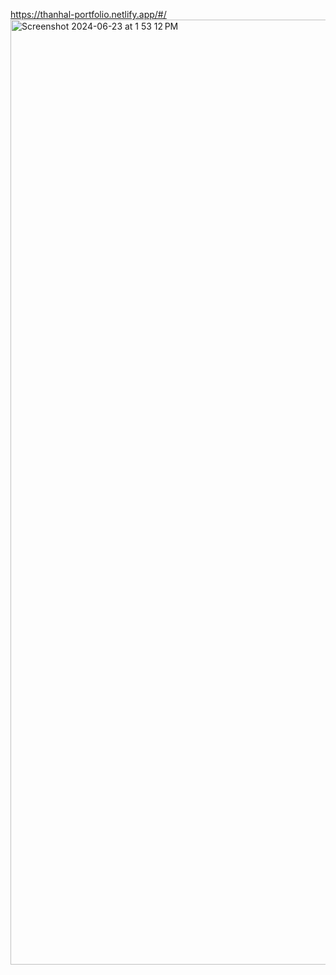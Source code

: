 https://thanhal-portfolio.netlify.app/#/
<img width="1512" alt="Screenshot 2024-06-23 at 1 53 12 PM" src="https://github.com/Thanhal-P-A/My-Portfolio/assets/42827490/863bec49-bab3-4bf5-aec4-3ede7dd13fe2">

